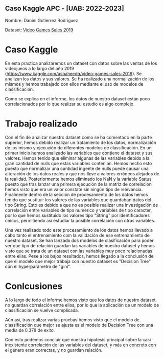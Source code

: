 ## Caso Kaggle APC - [UAB: 2022-2023]

Nombre: Daniel Gutierrez Rodríguez

Dataset: [Video Games Sales 2019](https://www.kaggle.com/ashaheedq/video-games-sales-2019)

# Caso Kaggle
En esta practica analizaremos un dataset con datos sobre las ventas de los videojueos a lo largo del año 2019 (https://www.kaggle.com/ashaheedq/video-games-sales-2019). Se analizan los datos y sus valores. Se ha realizado una  normalización de los mismos y hemos trabajado con ellos mediante el uso de modelos de classificación. 

Como se explica en el informe, los datos de nuestro dataset están poco correlacionados por lo que realizar su estudio es algo complejo.

# Trabajo realizado
Con el fin de analizar nuestro dataset como se ha comentado en la parte superior, hemos debido realizar un tratamiento de los datos, normalización de los mismo y ejecución de diferentes modelos de classificación.
En un primer inicio hemos analizado las variables que contiene el dataset y sus valores. Hemos tenido que eliminar algunas de las variables debido a la gran cantidad de nulls que estas variables contenian. Hemos hecho esto puesto que normalizar una cantidad ingente de nulls puede causar una alteración de los datos reales y que nos lleve a valores erròneos alejados de la realidad. 
Posteriormente hemos eliminado los NaN y la variable Status puesto que tras lanzar una primera ejecución de la matriz de correlación hemos visto que era un valor constate sin ningún tipo de relevancia. 
Finalmente dentro de la sección de procesamiento de los datos hemos tenido que sustituir los valores de las variables que guardaban datos del tipo String. Esto es debido a que no es posible realizar una investigación de correlación entre variables de tipo numérico y variables de tipo caracter, por lo que hemos sustituido los valores tipo "String" por identificadores únicos, permitiendo así estudiar la posible correlación con otras variables. 

Una vez realizado todo este procesamiento de los datos hemos llevado a cabo tanto el entrenamiento com la validación de ese entrenamiento de nuestro dataset. Se han lanzado dos modelos de clasificación para poder ver que tipo de relación guardan las variables de nuestro dataset y hemos visto que se trata de un dataset con las variables muy poco relacionadas entre ellas. 
Pese a los bajos resultados, hemos llegado a la conclusión de que el modelo que mejor trabaja con nuestro dataset es "Decision Tree" con el hyperparámetro de "gini". 

# Conlcusiones
A lo largo de todo el informe hemos visto que los datos de nuestro dataset no guardan correlación entre ellos, por lo que la aplicación de un modelo de classificación se vuelve complicada.

Aún así, tras realizar varias pruebas hemos visto que el modelo de classificación que mejor se ajusta es el modelo de Decision Tree con una media de 0.378 de exito.

Con esto podemos concluir que nuestra hipotesis principal sobre la casi inexistente correlación de las variables del dataset, y más en concreto con el género eran correctas, y no guardan relación.
